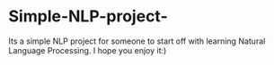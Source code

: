 # Simple-NLP-project-
Its a simple NLP project for someone to start off with learning Natural Language Processing. I hope you enjoy it:)
